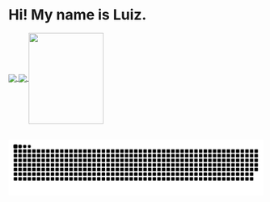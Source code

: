 <h1> Hi! My name is Luiz. </h1>

<div>
  <a href="https://github.com/Luiz-Souza0">
  <img height="180em"   align="center" src="https://github-readme-stats.vercel.app/api?username=Luiz-Souza0&show_icons=true&theme=react&include_all_commits=true&count_private=true"/>
  <img height="180em"  align="center" src="https://github-readme-stats.vercel.app/api/top-langs/?username=Luiz-Souza0&layout=compact&langs_count=7&theme=react" />

  <img align="center" width="148" height="180" src="https://media1.tenor.com/images/68e8337fb4eb7e40645d832c64762a8b/tenor.gif?itemid=19443613">
</div>
 <br>
<div  align="center"> 
 
![Snake animation](https://github.com/Luiz-Souza0/Luiz-Souza0/blob/output/github-contribution-grid-snake.svg)
 
</div>
 
